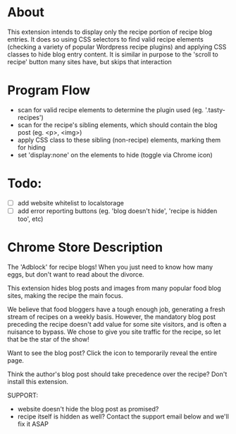 # About
This extension intends to display only the recipe portion of recipe blog entries. It does so using CSS selectors to find valid recipe elements (checking a variety of popular Wordpress recipe plugins) and applying CSS classes to hide blog entry content. It is similar in purpose to the 'scroll to recipe' button many sites have, but skips that interaction 

# Program Flow
- scan for valid recipe elements to determine the plugin used (eg. '.tasty-recipes')
- scan for the recipe's sibling elements, which should contain the blog post (eg. &lt;p>, &lt;img>)
- apply CSS class to these sibling (non-recipe) elements, marking them for hiding
- set 'display:none' on the elements to hide (toggle via Chrome icon)

# Todo:
- [ ] add website whitelist to localstorage
- [ ] add error reporting buttons (eg. 'blog doesn't hide', 'recipe is hidden too', etc)

# Chrome Store Description
The 'Adblock' for recipe blogs! When you just need to know how many eggs, but don't want to read about the divorce.

This extension hides blog posts and images from many popular food blog sites, making the recipe the main focus. 

We believe that food bloggers have a tough enough job, generating a fresh stream of recipes on a weekly basis. However, the mandatory blog post preceding the recipe doesn't add value for some site visitors, and is often a nuisance to bypass. We chose to give you site traffic for the recipe, so let that be the star of the show!

Want to see the blog post? Click the icon to temporarily reveal the entire page.

Think the author's blog post should take precedence over the recipe? Don't install this extension.

SUPPORT:
- website doesn't hide the blog post as promised?
- recipe itself is hidden as well?
Contact the support email below and we'll fix it ASAP